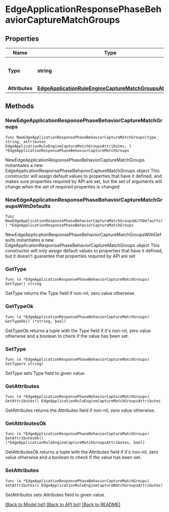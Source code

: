 # EdgeApplicationResponsePhaseBehaviorCaptureMatchGroups

## Properties

Name | Type | Description | Notes
------------ | ------------- | ------------- | -------------
**Type** | **string** | * &#x60;capture_match_groups&#x60; - capture_match_groups | 
**Attributes** | [**EdgeApplicationRuleEngineCaptureMatchGroupsAttributes**](EdgeApplicationRuleEngineCaptureMatchGroupsAttributes.md) |  | 

## Methods

### NewEdgeApplicationResponsePhaseBehaviorCaptureMatchGroups

`func NewEdgeApplicationResponsePhaseBehaviorCaptureMatchGroups(type_ string, attributes EdgeApplicationRuleEngineCaptureMatchGroupsAttributes, ) *EdgeApplicationResponsePhaseBehaviorCaptureMatchGroups`

NewEdgeApplicationResponsePhaseBehaviorCaptureMatchGroups instantiates a new EdgeApplicationResponsePhaseBehaviorCaptureMatchGroups object
This constructor will assign default values to properties that have it defined,
and makes sure properties required by API are set, but the set of arguments
will change when the set of required properties is changed

### NewEdgeApplicationResponsePhaseBehaviorCaptureMatchGroupsWithDefaults

`func NewEdgeApplicationResponsePhaseBehaviorCaptureMatchGroupsWithDefaults() *EdgeApplicationResponsePhaseBehaviorCaptureMatchGroups`

NewEdgeApplicationResponsePhaseBehaviorCaptureMatchGroupsWithDefaults instantiates a new EdgeApplicationResponsePhaseBehaviorCaptureMatchGroups object
This constructor will only assign default values to properties that have it defined,
but it doesn't guarantee that properties required by API are set

### GetType

`func (o *EdgeApplicationResponsePhaseBehaviorCaptureMatchGroups) GetType() string`

GetType returns the Type field if non-nil, zero value otherwise.

### GetTypeOk

`func (o *EdgeApplicationResponsePhaseBehaviorCaptureMatchGroups) GetTypeOk() (*string, bool)`

GetTypeOk returns a tuple with the Type field if it's non-nil, zero value otherwise
and a boolean to check if the value has been set.

### SetType

`func (o *EdgeApplicationResponsePhaseBehaviorCaptureMatchGroups) SetType(v string)`

SetType sets Type field to given value.


### GetAttributes

`func (o *EdgeApplicationResponsePhaseBehaviorCaptureMatchGroups) GetAttributes() EdgeApplicationRuleEngineCaptureMatchGroupsAttributes`

GetAttributes returns the Attributes field if non-nil, zero value otherwise.

### GetAttributesOk

`func (o *EdgeApplicationResponsePhaseBehaviorCaptureMatchGroups) GetAttributesOk() (*EdgeApplicationRuleEngineCaptureMatchGroupsAttributes, bool)`

GetAttributesOk returns a tuple with the Attributes field if it's non-nil, zero value otherwise
and a boolean to check if the value has been set.

### SetAttributes

`func (o *EdgeApplicationResponsePhaseBehaviorCaptureMatchGroups) SetAttributes(v EdgeApplicationRuleEngineCaptureMatchGroupsAttributes)`

SetAttributes sets Attributes field to given value.



[[Back to Model list]](../README.md#documentation-for-models) [[Back to API list]](../README.md#documentation-for-api-endpoints) [[Back to README]](../README.md)


